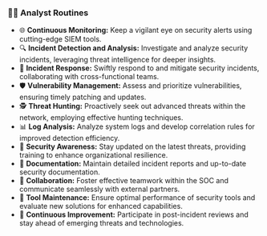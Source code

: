 ### 👨‍💻 Analyst Routines

- 🌐 **Continuous Monitoring:** Keep a vigilant eye on security alerts using cutting-edge SIEM tools.
- 🔍 **Incident Detection and Analysis:** Investigate and analyze security incidents, leveraging threat intelligence for deeper insights.
- 🚨 **Incident Response:** Swiftly respond to and mitigate security incidents, collaborating with cross-functional teams.
- 🛡️ **Vulnerability Management:** Assess and prioritize vulnerabilities, ensuring timely patching and updates.
- 🕵️ **Threat Hunting:** Proactively seek out advanced threats within the network, employing effective hunting techniques.
- 📊 **Log Analysis:** Analyze system logs and develop correlation rules for improved detection efficiency.
- 🚀 **Security Awareness:** Stay updated on the latest threats, providing training to enhance organizational resilience.
- 📝 **Documentation:** Maintain detailed incident reports and up-to-date security documentation.
- 👥 **Collaboration:** Foster effective teamwork within the SOC and communicate seamlessly with external partners.
- 🧰 **Tool Maintenance:** Ensure optimal performance of security tools and evaluate new solutions for enhanced capabilities.
- 🔄 **Continuous Improvement:** Participate in post-incident reviews and stay ahead of emerging threats and technologies.

